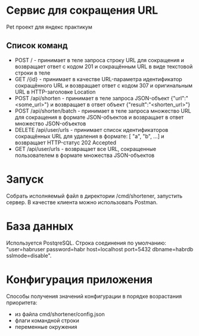 # Сервис для сокращения URL

Pet проект для яндекс практикум

## Список команд
- POST / - принимает в теле запроса строку URL для сокращения и возвращает ответ с кодом 201 и сокращённым URL в виде текстовой строки в теле
- GET /{id} - принимает в качестве URL-параметра идентификатор сокращённого URL и возвращает ответ с кодом 307 и оригинальным URL в HTTP-заголовке Location
- POST /api/shorten - принимает в теле запроса JSON-объект {"url":"<some_url>"} и возвращает в ответ объект {"result":"<shorten_url>"}
- POST /api/shorten/batch - принимает в теле запроса множество URL для сокращения в формате JSON-объектов и возвращает в ответ множество JSON-объектов
- DELETE /api/user/urls - принимает список идентификаторов сокращённых URL для удаления в формате: [ "a", "b", ...] и возвращает HTTP-статус 202 Accepted
- GET /api/user/urls - возвращает все URL, сокращенные пользователем в формате множества JSON-объектов

# Запуск

Собрать исполняемый файл в директории /cmd/shortener, запустить сервер.
В качестве клиента можно использовать Postman.

# База данных

Используется PostqreSQL. Строка соединения по умолчанию:
"user=habruser password=habr host=localhost port=5432 dbname=habrdb sslmode=disable". 

# Конфигурация приложения

Способы получения значений конфигурации в порядке возрастания приоритета:
 - из файла cmd/shortener/config.json
 - флаги командной строки
 - переменные окружения

